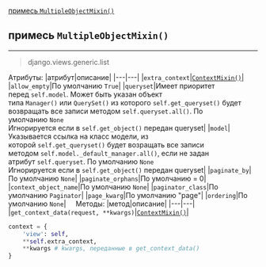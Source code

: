 [примесь `MultipleObjectMixin()`](#примесь%20`MultipleObjectMixin()`)

## примесь `MultipleObjectMixin()`
---
>django.views.generic.list

Атрибуты:
|атрибут|описание|
|---|---|
|`extra_context`|[`ContextMixin()`](классы-представления-описание/base.md#Примесь%20`ContextMixin()`)|
|`allow_empty`|По умолчанию `True`|
|`queryset`|Имеет приоритет перед `self.model`. Может быть указан объект типа `Manager()` или `QuerySet()` из которого `self.get_queryset()` будет возвращать все записи методом `self.queryset.all()`. По умолчанию `None`<br>Игнорируется если в `self.get_object()` передан queryset|
|`model`|Указывается ссылка на класс модели, из которой `self.get_queryset()` будет возращать все записи методом `self.model._default_manager.all()`, если не задан атрибут `self.queryset`. По умолчанию `None`<br>Игнорируется если в `self.get_object()` передан queryset|
|`paginate_by`|По умолчанию `None`|
|`paginate_orphans`|По умолчанию = 0|
|`context_object_name`|По умолчанию `None`|
|`paginator_class`|По умолчанию `Paginator`|
|`page_kwarg`|По умолчанию "page"|
|`ordering`|По умолчанию `None`|
    
Методы:
|метод|описание|
|---|---|
|`get_context_data(request, **kwargs)`|[`ContextMixin()`](классы-представления-описание/base.md#Примесь%20`ContextMixin()`)|
```python
context = {
	'view': self,
	**self.extra_context,
	**kwargs # kwargs, переданные в get_context_data()
}
```



